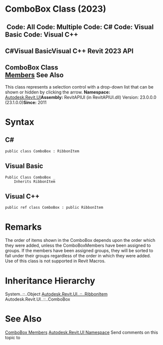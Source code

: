 # ComboBox Class (2023)

﻿
 Code: All Code: Multiple Code: C# Code: Visual Basic Code: Visual C++   
---  
C#Visual BasicVisual C++
Revit 2023 API  
---  
ComboBox Class  
[Members](90e54374-09b0-ecc5-3e03-bbc6ab5c782a.md "ComboBox Members") See Also  
---  
This class represents a selection control with a drop-down list that can be shown or hidden by clicking the arrow.
**Namespace:** [Autodesk.Revit.UI](e86fd90a-8957-02a6-da7f-ced248966e3e.md "Autodesk.Revit.UI Namespace")**Assembly:** RevitAPIUI (in RevitAPIUI.dll) Version: 23.0.0.0 (23.1.0.0)**Since:** 2011
# Syntax
C#  
---  
```text
public class ComboBox : RibbonItem
```
  
Visual Basic  
---  
```text
Public Class ComboBox _
	Inherits RibbonItem
```
  
Visual C++  
---  
```text
public ref class ComboBox : public RibbonItem
```
  
# Remarks
The order of items shown in the ComboBox depends upon the order which they were added, unless the ComboBoxMembers have been assigned to groups. If the members have been assigned groups, they will be sorted to fall under their groups regardless of the order in which they were added. Use of this class is not supported in Revit Macros.
# Inheritance Hierarchy
System..::..Object [Autodesk.Revit.UI..::..RibbonItem](79225f03-1633-3722-15b0-752c91a3740d.md "RibbonItem Class") Autodesk.Revit.UI..::..ComboBox
# See Also
[ComboBox Members](90e54374-09b0-ecc5-3e03-bbc6ab5c782a.md "ComboBox Members")
[Autodesk.Revit.UI Namespace](e86fd90a-8957-02a6-da7f-ced248966e3e.md "Autodesk.Revit.UI Namespace")
Send comments on this topic to 